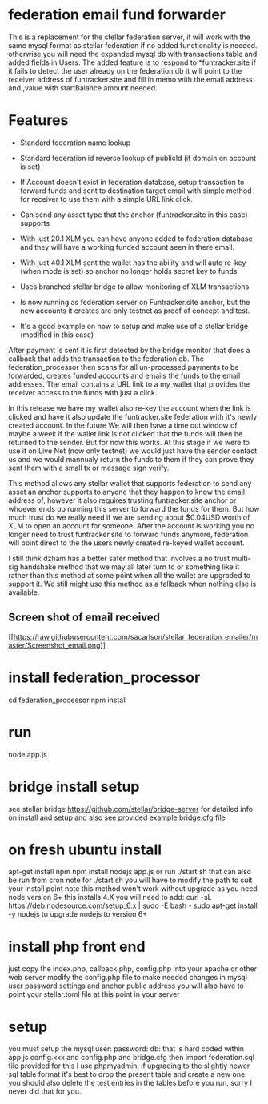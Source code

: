 # federation email fund forwarder
This is a replacement for the stellar federation server, it will work with the same mysql format as stellar federation if no added functionality is needed. otherwise you will need the expanded mysql db with transactions table and added fields in Users.  The added feature is to respond to <email>*funtracker.site if it fails to detect the user already on the federation db it will point to the receiver address of funtracker.site and fill in memo with the email address and ,value with startBalance amount needed.

# Features

* Standard federation name lookup

* Standard federation id reverse lookup of publicId (if domain on account is set)

* If Account doesn't exist in federation database, setup transaction to forward funds and sent to destination target email with simple method for receiver to use them with a simple URL link click.

* Can send any asset type that the anchor (funtracker.site in this case) supports

* With just 20.1 XLM you can have anyone added to federation database and they will have a working funded account seen in there email.

* With just 40.1 XLM sent the wallet has the ability and will auto re-key (when mode is set) so anchor no longer holds secret key to funds

* Uses branched stellar bridge to allow monitoring of XLM transactions

* Is now running as federation server on Funtracker.site anchor, but the new accounts it creates are only testnet as proof of concept and test.

* It's a good example on how to setup and make use of a stellar bridge (modified in this case) 

After payment is sent it is first detected by the bridge monitor that does a callback that adds the transaction to the federation db. The federation_processor then scans for all un-processed payments to be forwarded, creates funded accounts and emails the funds to the email addresses.  The email contains a URL link to a my_wallet that provides the receiver access to the funds with just a click.

In this release we have my_wallet also re-key the account when the link is clicked and have it also update the funtracker.site federation with it's newly created account.  In the future We will then have a time out window of maybe a week if the wallet link is not clicked that the funds will then be returned to the sender.  But for now this works.  At this stage if we were to use it on Live Net (now only testnet) we would just have the sender contact us and we would mannualy return the funds to them if they can prove they sent them with a small tx or message sign verify.

This method allows any stellar wallet that supports federation to send any asset an anchor supports to anyone that they happen to know the email address of, however it also requires trusting funtracker.site anchor or whoever ends up running this server to forward the funds for them. But how much trust do we really need if we are sending about $0.04USD worth of XLM to open an account for someone.  After the account is working you no longer need to trust funtracker.site to forward funds anymore, federation will point direct to the the users newly created re-keyed wallet account.

I still think dzham has a better safer method that involves a no trust multi-sig handshake method that we may all later turn to or something like it rather than this method at some point when all the wallet are upgraded to support it.  We still might use this method as a fallback when nothing else is available.
 
## Screen shot of email received
[[https://raw.githubusercontent.com/sacarlson/stellar_federation_emailer/master/Screenshot_email.png]]

# install federation_processor
cd federation_processor
npm install

# run
node app.js

# bridge install setup
see stellar bridge https://github.com/stellar/bridge-server for detailed info on install and setup and also see provided example bridge.cfg file


# on fresh ubuntu install
 apt-get install npm
 npm install 
 nodejs app.js
or run ./start.sh that can also be run from cron
note for ./start.sh you will have to modify the path to suit your install point
note this method won't work without upgrade as you need node version 6+ this installs 4.X
you will need to add:
curl -sL https://deb.nodesource.com/setup_6.x | sudo -E bash -
sudo apt-get install -y nodejs
to upgrade nodejs to version 6+

# install php front end
just copy the index.php, callback.php, config.php into your apache or other web server
modify the config.php file to make needed changes in mysql user password settings and anchor public address
you will also have to point your stellar.toml file at this point in your server

# setup
 you must setup the mysql user: password:  db: that is hard coded within app.js config.xxx  and config.php and bridge.cfg
 then import federation.sql file provided
 for this I use phpmyadmin, if upgrading to the slightly newer sql table format it's best to drop the present table and create a new one.
 you should also delete the test entries in the tables before you run, sorry I never did that for you.




 

